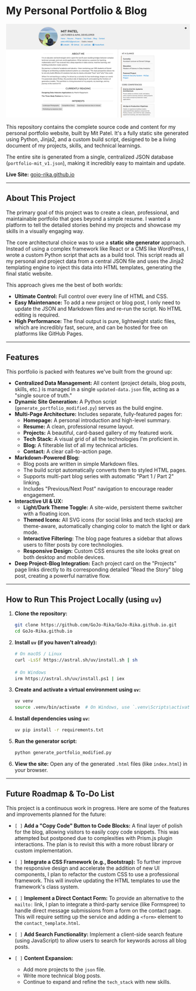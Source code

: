 # My Personal Portfolio & Blog

![Homepage Screenshot](project_images/screenshot-homepage-1.png)

This repository contains the complete source code and content for my personal portfolio website, built by Mit Patel. It's a fully static site generated using Python, Jinja2, and a custom build script, designed to be a living document of my projects, skills, and technical learnings. 

The entire site is generated from a single, centralized JSON database (`portfolio-mit_v1.json`), making it incredibly easy to maintain and update.

**Live Site:** [gojo-rika.github.io](https://gojo-rika.github.io/)

---

## About This Project

The primary goal of this project was to create a clean, professional, and maintainable portfolio that goes beyond a simple resume. I wanted a platform to tell the detailed stories behind my projects and showcase my skills in a visually engaging way.

The core architectural choice was to use a **static site generator** approach. Instead of using a complex framework like React or a CMS like WordPress, I wrote a custom Python script that acts as a build tool. This script reads all my personal and project data from a central JSON file and uses the Jinja2 templating engine to inject this data into HTML templates, generating the final static website.

This approach gives me the best of both worlds:
*   **Ultimate Control:** Full control over every line of HTML and CSS.
*   **Easy Maintenance:** To add a new project or blog post, I only need to update the JSON and Markdown files and re-run the script. No HTML editing is required.
*   **High Performance:** The final output is pure, lightweight static files, which are incredibly fast, secure, and can be hosted for free on platforms like GitHub Pages.


---

## Features

This portfolio is packed with features we've built from the ground up:

*   **Centralized Data Management:** All content (project details, blog posts, skills, etc.) is managed in a single `updated-data.json` file, acting as a "single source of truth."
*   **Dynamic Site Generation:** A Python script (`generate_portfolio_modified.py`) serves as the build engine.
*   **Multi-Page Architecture:** Includes separate, fully-featured pages for:
    *   **Homepage:** A personal introduction and high-level summary.
    *   **Resume:** A clean, professional resume layout.
    *   **Projects:** A beautiful, card-based gallery of my featured work.
    *   **Tech Stack:** A visual grid of all the technologies I'm proficient in.
    *   **Blog:** A filterable list of all my technical articles.
    *   **Contact:** A clear call-to-action page.
*   **Markdown-Powered Blog:**
    *   Blog posts are written in simple Markdown files.
    *   The build script automatically converts them to styled HTML pages.
    *   Supports multi-part blog series with automatic "Part 1 / Part 2" linking.
    *   Includes "Previous/Next Post" navigation to encourage reader engagement.
*   **Interactive UI & UX:**
    *   **Light/Dark Theme Toggle:** A site-wide, persistent theme switcher with a floating icon.
    *   **Themed Icons:** All SVG icons (for social links and tech stacks) are theme-aware, automatically changing color to match the light or dark mode.
    *   **Interactive Filtering:** The blog page features a sidebar that allows users to filter posts by core technologies.
    *   **Responsive Design:** Custom CSS ensures the site looks great on both desktop and mobile devices.
*   **Deep Project-Blog Integration:** Each project card on the "Projects" page links directly to its corresponding detailed "Read the Story" blog post, creating a powerful narrative flow.

---

## How to Run This Project Locally (using `uv`)

1.  **Clone the repository:**
    ```bash
    git clone https://github.com/GoJo-Rika/GoJo-Rika.github.io.git
    cd GoJo-Rika.github.io
    ```

2.  **Install `uv` (if you haven't already):**
    ```bash
    # On macOS / Linux
    curl -LsSf https://astral.sh/uv/install.sh | sh
    
    # On Windows
    irm https://astral.sh/uv/install.ps1 | iex
    ```

3.  **Create and activate a virtual environment using `uv`:**
    ```bash
    uv venv
    source .venv/bin/activate  # On Windows, use `.venv\Scripts\activate`
    ```

4.  **Install dependencies using `uv`:**
    ```bash
    uv pip install -r requirements.txt
    ```

5.  **Run the generator script:**
    ```bash
    python generate_portfolio_modified.py
    ```

6.  **View the site:** Open any of the generated `.html` files (like `index.html`) in your browser.

---

## Future Roadmap & To-Do List

This project is a continuous work in progress. Here are some of the features and improvements planned for the future:

*   `[ ]` **Add a "Copy Code" Button to Code Blocks:** A final layer of polish for the blog, allowing visitors to easily copy code snippets. This was attempted but postponed due to complexities with Prism.js plugin interactions. The plan is to revisit this with a more robust library or custom implementation.

*   `[ ]` **Integrate a CSS Framework (e.g., Bootstrap):** To further improve the responsive design and accelerate the addition of new UI components, I plan to refactor the custom CSS to use a professional framework. This will involve updating the HTML templates to use the framework's class system.

*   `[ ]` **Implement a Direct Contact Form:** To provide an alternative to the `mailto:` link, I plan to integrate a third-party service (like Formspree) to handle direct message submissions from a form on the contact page. This will require setting up the service and adding a `<form>` element to the `contact_template.html`.

*   `[ ]` **Add Search Functionality:** Implement a client-side search feature (using JavaScript) to allow users to search for keywords across all blog posts.

*   `[ ]` **Content Expansion:**
    *   Add more projects to the `json` file.
    *   Write more technical blog posts.
    *   Continue to expand and refine the `tech_stack` with new skills.